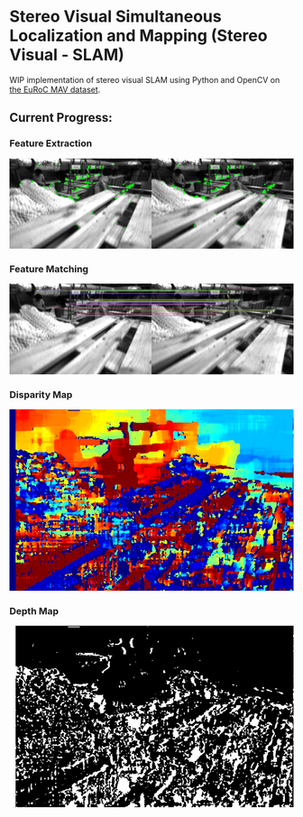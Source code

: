 # Stereo Visual Simultaneous Localization and Mapping (Stereo Visual - SLAM)
WIP implementation of stereo visual SLAM using Python and OpenCV on [the EuRoC MAV dataset](https://projects.asl.ethz.ch/datasets/doku.php?id=kmavvisualinertialdatasets). 

## Current Progress:
### Feature Extraction
![Feature Extraction](imgs/feature_extraction_20.png)

### Feature Matching
![Feature Matching](imgs/feature_matching_20.png)

### Disparity Map
![Disparity Map](imgs/disparity_map_20.png)

### Depth Map
![Depth Map](imgs/depth_map_20.png)
